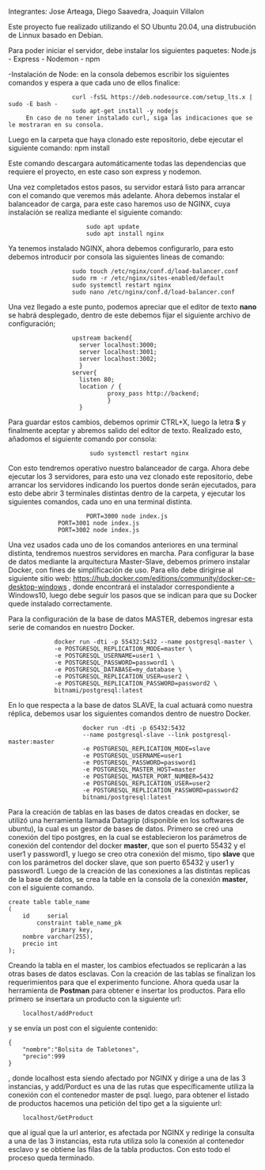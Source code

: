Integrantes: Jose Arteaga, Diego Saavedra, Joaquin  Villalon


Este proyecto fue realizado utilizando el SO Ubuntu 20.04, una distrubución de Linnux basado en Debian.

Para poder iniciar el servidor, debe instalar los siguientes paquetes: Node.js - Express - Nodemon - npm

-Instalación de Node: en la consola debemos escribir los siguientes comandos y espera a que cada uno de ellos finalice: 
        
                      curl -fsSL https://deb.nodesource.com/setup_lts.x | sudo -E bash -
                      sudo apt-get install -y nodejs
         En caso de no tener instalado curl, siga las indicaciones que se le mostraran en su consola.
         
Luego en la carpeta que haya clonado este repositorio, debe ejecutar el siguiente comando:
                      npm install
                      
Este comando descargara automáticamente todas las dependencias que requiere el proyecto, en este caso son express y nodemon.

Una vez completados estos pasos, su servidor estará listo para arrancar con el comando que veremos más adelante.
Ahora debemos instalar el balanceador de carga, para este caso haremos uso de NGINX, cuya instalación se realiza mediante el siguiente comando:
```
                      sudo apt update
                      sudo apt install nginx
````
                      
Ya tenemos instalado NGINX, ahora debemos configurarlo, para esto debemos introducir por consola las siguientes lineas de comando:
            
                      sudo touch /etc/nginx/conf.d/load-balancer.conf
                      sudo rm -r /etc/nginx/sites-enabled/default
                      sudo systemctl restart nginx
                      sudo nano /etc/nginx/conf.d/load-balancer.conf
          
Una vez llegado a este punto, podemos apreciar que el editor de texto __nano__ se habrá desplegado, dentro de este debemos fijar el siguiente archivo de configuración;
                        
                      upstream backend{
                        server localhost:3000;
                        server localhost:3001;
                        server localhost:3002;
                        }
                      server{
                        listen 80;
                        location / {
                                proxy_pass http://backend;
                                }
                        }
                     
                      
Para guardar estos cambios, debemos oprimir CTRL+X, luego la letra __S__ y finalmente aceptar y abremos salido del editor de texto. Realizado esto, añadomos el siguiente comando por consola:
```
                       sudo systemctl restart nginx
```

Con esto tendremos operativo nuestro balanceador de carga.
Ahora debe ejecutar los 3 servidores, para esto una vez clonado este repositorio, debe arrancar los servidores indicando los puertos donde serán ejecutados, para esto debe abrir 3 terminales distintas dentro de la carpeta, y ejecutar los siguientes comandos, cada uno en una terminal distinta.
``` 
                      PORT=3000 node index.js
		      PORT=3001 node index.js
		      PORT=3002 node index.js
```

Una vez usados cada uno de los comandos anteriores en una terminal distinta, tendremos nuestros servidores en marcha.
Para configurar la base de datos mediante la arquitectura Master-Slave, debemos primero instalar Docker, con fines de simplificación de uso.
Para ello debe dirigirse al siguiente sitio web: https://hub.docker.com/editions/community/docker-ce-desktop-windows , donde encontrará el instalador correspondiente a Windows10, luego debe seguir los pasos que se indican para que su Docker quede instalado correctamente.

Para la configuración de la base de datos MASTER, debemos ingresar esta serie de comandos en nuestro Docker.

```
		     docker run -dti -p 55432:5432 --name postgresql-master \
  		     -e POSTGRESQL_REPLICATION_MODE=master \
 		     -e POSTGRESQL_USERNAME=user1 \
 		     -e POSTGRESQL_PASSWORD=password1 \
 		     -e POSTGRESQL_DATABASE=my_database \
 		     -e POSTGRESQL_REPLICATION_USER=user2 \
 		     -e POSTGRESQL_REPLICATION_PASSWORD=password2 \
 		     bitnami/postgresql:latest     
```
          
En lo que respecta a la base de datos SLAVE, la cual actuará como nuestra réplica, debemos usar los siguientes comandos dentro de nuestro Docker.

```
                     docker run -dti -p 65432:5432
                     --name postgresql-slave --link postgresql-master:master
                     -e POSTGRESQL_REPLICATION_MODE=slave
                     -e POSTGRESQL_USERNAME=user1
                     -e POSTGRESQL_PASSWORD=password1
                     -e POSTGRESQL_MASTER_HOST=master
                     -e POSTGRESQL_MASTER_PORT_NUMBER=5432
                     -e POSTGRESQL_REPLICATION_USER=user2
                     -e POSTGRESQL_REPLICATION_PASSWORD=password2
                     bitnami/postgresql:latest

```
Para la creación de tablas en las bases de datos creadas en docker, se utilizó una herramienta llamada Datagrip (disponible en los softwares de ubuntu), la cual es un gestor de bases de datos. Primero se creó una conexión del tipo postgres, en la cual se establecieron los parámetros de conexión del contendor del docker __master__, que son el puerto 55432 y el user1 y password1, y luego se creo otra conexión del mismo, tipo __slave__ que con los parámetros del docker slave, que son puerto 65432 y user1 y password1. 
Luego de la creación de las conexiones a las distintas replicas de la base de datos, se crea la table en la consola de la conexión __master__, con el siguiente comando.

```
create table table_name
(
    id     serial
        constraint table_name_pk
            primary key,
    nombre varchar(255),
    precio int
);
```
Creando la tabla en el master, los cambios efectuados se replicarán a las otras bases de datos esclavas.
Con la creación de las tablas se finalizan los requerimientos para que el experimento funcione. Ahora queda usar la herramienta de __Postman__ para obtener e insertar los productos. Para ello primero se insertara un producto con la siguiente url:

		localhost/addProduct
y se envía un post con el siguiente contenido:
```
{
    "nombre":"Bolsita de Tabletones",
    "precio":999
} 
```
, donde localhost esta siendo afectado por NGINX y dirige a una  de las 3 instancias, y add/Porduct es una de las rutas que específicamente utiliza la conexión con el contenedor master de psql. luego, para obtener el listado de productos hacemos una petición del tipo get a la siguiente url:

		localhost/GetProduct
		
que al igual que la url anterior, es afectada por NGINX y redirige la consulta a una de las 3 instancias, esta ruta utiliza solo la conexión al contenedor esclavo
y se obtiene las filas de la tabla productos. Con esto todo el proceso queda terminado.
